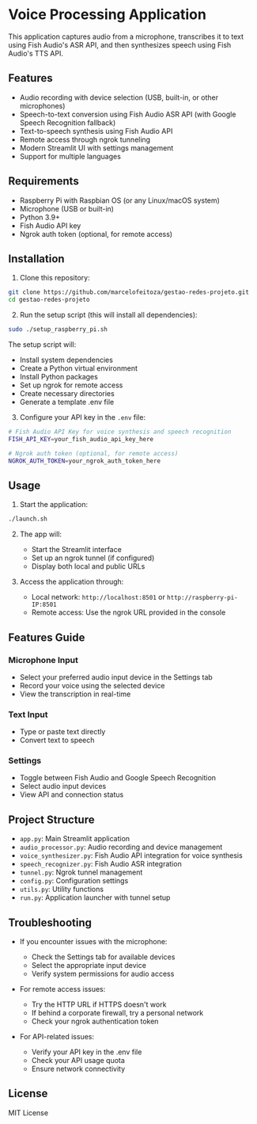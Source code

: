 # Voice Processing Application

This application captures audio from a microphone, transcribes it to text using Fish Audio's ASR API, and then synthesizes speech using Fish Audio's TTS API.

## Features

-   Audio recording with device selection (USB, built-in, or other microphones)
-   Speech-to-text conversion using Fish Audio ASR API (with Google Speech Recognition fallback)
-   Text-to-speech synthesis using Fish Audio API
-   Remote access through ngrok tunneling
-   Modern Streamlit UI with settings management
-   Support for multiple languages

## Requirements

-   Raspberry Pi with Raspbian OS (or any Linux/macOS system)
-   Microphone (USB or built-in)
-   Python 3.9+
-   Fish Audio API key
-   Ngrok auth token (optional, for remote access)

## Installation

1. Clone this repository:

```bash
git clone https://github.com/marcelofeitoza/gestao-redes-projeto.git
cd gestao-redes-projeto
```

2. Run the setup script (this will install all dependencies):

```bash
sudo ./setup_raspberry_pi.sh
```

The setup script will:

-   Install system dependencies
-   Create a Python virtual environment
-   Install Python packages
-   Set up ngrok for remote access
-   Create necessary directories
-   Generate a template .env file

3. Configure your API key in the `.env` file:

```bash
# Fish Audio API Key for voice synthesis and speech recognition
FISH_API_KEY=your_fish_audio_api_key_here

# Ngrok auth token (optional, for remote access)
NGROK_AUTH_TOKEN=your_ngrok_auth_token_here
```

## Usage

1. Start the application:

```bash
./launch.sh
```

2. The app will:

    - Start the Streamlit interface
    - Set up an ngrok tunnel (if configured)
    - Display both local and public URLs

3. Access the application through:
    - Local network: `http://localhost:8501` or `http://raspberry-pi-IP:8501`
    - Remote access: Use the ngrok URL provided in the console

## Features Guide

### Microphone Input

-   Select your preferred audio input device in the Settings tab
-   Record your voice using the selected device
-   View the transcription in real-time

### Text Input

-   Type or paste text directly
-   Convert text to speech

### Settings

-   Toggle between Fish Audio and Google Speech Recognition
-   Select audio input devices
-   View API and connection status

## Project Structure

-   `app.py`: Main Streamlit application
-   `audio_processor.py`: Audio recording and device management
-   `voice_synthesizer.py`: Fish Audio API integration for voice synthesis
-   `speech_recognizer.py`: Fish Audio ASR integration
-   `tunnel.py`: Ngrok tunnel management
-   `config.py`: Configuration settings
-   `utils.py`: Utility functions
-   `run.py`: Application launcher with tunnel setup

## Troubleshooting

-   If you encounter issues with the microphone:

    -   Check the Settings tab for available devices
    -   Select the appropriate input device
    -   Verify system permissions for audio access

-   For remote access issues:

    -   Try the HTTP URL if HTTPS doesn't work
    -   If behind a corporate firewall, try a personal network
    -   Check your ngrok authentication token

-   For API-related issues:
    -   Verify your API key in the .env file
    -   Check your API usage quota
    -   Ensure network connectivity

## License

MIT License
